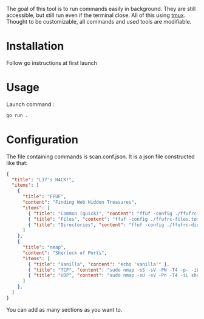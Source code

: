 The goal of this tool is to run commands easily in background. They are still accessible, but still run even if the terminal close. All of this using [tmux]().
Thought to be customizable, all commands and used tools are modifiable.

# Installation

Follow go instructions at first launch

# Usage

Launch command :

```bash
go run .
```

# Configuration

The file containing commands is scan.conf.json. It is a json file constructed like that:

```json
{
  "title": "L37's H4CK!",
  "items": [
    {
      "title": "FFUF",
      "content": "Finding Web Hidden Treasures",
      "items": [
        { "title": "Common (quick)", "content": "ffuf -config ./ffufrc-common.toml" },
        { "title": "Files", "content": "ffuf -config ./ffufrc-files.toml" },
        { "title": "Directories", "content": "ffuf -config ./ffufrc-dir.toml" }
      ]
    },
    {
      "title": "nmap",
      "content": "Sherlock of Ports",
      "items": [
        { "title": "Vanilla", "content": "echo 'vanilla'" },
        { "title": "TCP", "content": "sudo nmap -sS -sV -PN -T4 -p- -iL ./short_url.txt -oA nmap_TCP_scan" },
        { "title": "UDP", "content": "sudo nmap -sU -sV -Pn -T4 -iL short_url.txt -oA nmap_UDP_scan" }
      ]
    },
  ]
}
```

You can add as many sections as you want to.
